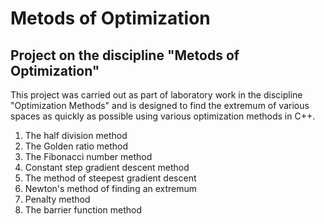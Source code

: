 # Metods of Optimization
## Project on the discipline "Metods of Optimization"

This project was carried out as part of laboratory work in the discipline "Optimization Methods" and is designed to find the extremum of various spaces as quickly as possible using various optimization methods in C++.

1. The half division method
2. The Golden ratio method
3. The Fibonacci number method
4. Constant step gradient descent method
5. The method of steepest gradient descent
6. Newton's method of finding an extremum
7. Penalty method
8. The barrier function method
